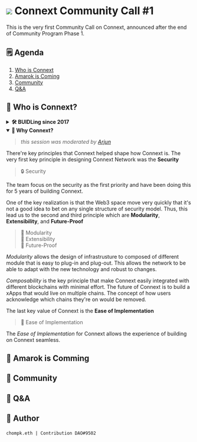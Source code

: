 <h1> <img src="https://connextscan.io/favicon.png" style="width: 40px"> Connext Community Call #1 </h1>

This is the very first Community Call on Connext, announced after the end of Community Program Phase 1.

## 🗒 Agenda
1. [Who is Connext](#🔎-who-is-connext)
2. [Amarok is Coming](#🐺-amarok-is-comming)
3. [Community](#🎏-community)
4. [Q&A](#qa)

## 🔎 Who is Connext?

<details><summary> <b>🛠 BUIDLing since 2017</b> </summary>

> _this session was moderated by [Arjun](https://twitter.com/arjunbhuptani)_

<p align="center"><img src="img/buidling-since-2017.png" width="500"></p>

#### 2017
Connext team have jumped into the blockchain space and have been BUIDLing since 2017. "We built Connext because we want to bring blockchains to the broader comsumer public. This is something that people hadn't even begun to think about. The ETH price was around 20-30 USD at the time", said Arjun. This is the question that leads to the thesis of **blockchain scalability**.

#### 2018
With the goal of solving **blockchain scalability**, the team became one of the first L2 R&D Team. Arjun and the team have built the first layer-2 on Ethereum, which was the [State Channel Networks](https://ethereum.org/en/developers/docs/scaling/state-channels/) designed for payments. Later, the team have worked with other L2 teams such as OmiseGO team, Matic team.

#### 2020
In 2020, the community the market started to realized that Roll-ups were going to be the future of scalability. At this point, Connext team saw that communication between  is necessary and have built a very first Arbitrum-Optimism bridge called [Spacefold](https://github.com/connext/spacefold) as a POC. This is the very first trust-minimized cross-chain bridge for rollups.

By the end of 2020, the team have built the early implementation of scalability solution targeted for payment that can do cross-chain transfer called [Vector](https://github.com/connext/vector). The team have worked with many projects in the ecosystem. Around this time, the team have been collaborating with [1Hive](https://1hive.org/) have built a POC bridge that later become **xpollinate** (The old name of Connext Bridge, read more [here](https://blog.connext.network/xpollinate-is-now-connext-bridge-d294baea94c2)).

#### 2021
Later in 2021, the team were able to ship NXTP, which is a more stable implementation of the network. At that time, the NXTP is quite unstable, most assumption on liveliness of routers, stability, etc. are incorrect. This cause the team to take more that a year for the upcoming upgrade to the network. This new updates will solve the existed issues, and even improve the stability as well as allows generalized communication among chains.

#### 2022
That update is the Amarok upgrade 🐺

</details>

<details open><summary> <b>🤔 Why Connext?</b> </summary>

> _this session was moderated by [Arjun](https://twitter.com/arjunbhuptani)_

There're key principles that Connext helped shape how Connext is. The very first key principle in designing Connext Network was the **Security**

> 🔒 Security

The team focus on the security as the first priority and have been doing this for 5 years of building Connext.

One of the key realization is that the Web3 space move very quickly that it's not a good idea to bet on any single structure of security model. Thus, this lead us to the second and third principle which are **Modularity**, **Extensibility**, and **Future-Proof**

> 🧩 Modularity<br>
🔌 Extensibility<br>
📡 Future-Proof

_Modularity_ allows the design of infrastrusture to composed of different module that is easy to plug-in and plug-out. This allows the network to be able to adapt with the new technology and robust to changes.

_Composability_ is the key principle that make Connext easily integrated with different blockchains with minimal effort. The future of Connext is to build a xApps that would live on multiple chains. The concept of how users acknowledge which chains they're on would be removed.

The last key value of Connext is the **Ease of Implementation**

> 🌈 Ease of Implementation

The _Ease of Implementation_ for Connext allows the experience of building on Connext seamless.

</details>

## 🐺 Amarok is Comming

## 🎏 Community

## 📌 Q&A


## 🌊 Author
`chompk.eth | Contribution DAO#9502`